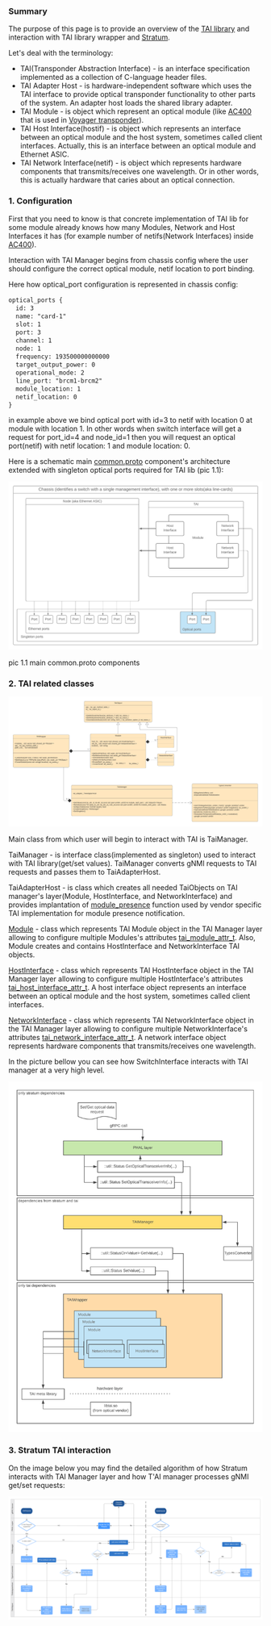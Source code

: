 ### Summary

The purpose of this page is to provide an overview of the [TAI library](https://github.com/Telecominfraproject/oopt-tai) and interaction with TAI library wrapper and [Stratum](https://github.com/stratum/stratum).

Let's deal with the terminology:

*   TAI(Transponder Abstraction Interface) - is an interface specification implemented as a collection of C-language header files.
*   TAI Adapter Host - is hardware-independent software which uses the TAI interface to provide optical transponder functionality to other parts of the system. An adapter host loads the shared library adapter.
*   TAI Module - is object which represent an optical module (like [AC400](https://acacia-inc.com/product/ac400-flex/) that is used in [Voyager transponder](https://engineering.fb.com/connectivity/an-open-approach-for-switching-routing-and-transport/)).
*   TAI Host Interface(hostif) - is object which represents an interface between an optical module and the host system, sometimes called client interfaces. Actually, this is an interface between an optical module and Ethernet ASIC.
*   TAI Network Interface(netif) - is object which represents hardware components that transmits/receives one wavelength. Or in other words, this is actually hardware that caries about an optical connection.

### 1\. Configuration

First that you need to know is that concrete implementation of TAI lib for some module already knows how many Modules, Network and Host Interfaces it has (for example number of netifs(Network Interfaces) inside [AC400](https://github.com/Telecominfraproject/oopt-tai-implementations/blob/master/tai_ac400/inc/voyager.h#L22)).

Interaction with TAI Manager begins from chassis config where the user should configure the correct optical module, netif location to port binding.

Here how optical_port configuration is represented in chassis config:

```
optical_ports {
  id: 3
  name: "card-1"
  slot: 1
  port: 3
  channel: 1
  node: 1
  frequency: 193500000000000
  target_output_power: 0
  operational_mode: 2
  line_port: "brcm1-brcm2"
  module_location: 1
  netif_location: 0
}
```

in example above we bind optical port with id=3 to netif with location 0 at module with location 1\. In other words when switch interface will get a request for port_id=4 and node_id=1 then you will request an optical port(netif) with netif location: 1 and module location: 0.

Here is a schematic main [common.proto](https://github.com/stratum/stratum/blob/master/stratum/hal/lib/common/common.proto#L292) component's architecture extended with singleton optical ports required for TAI lib (pic 1.1):

![](img/tai_module_location.png)

pic 1.1 main common.proto components

### 2\. TAI related classes

![](img/class_diagrams.png)

Main class from which user will begin to interact with TAI is TaiManager.

TaiManager - is interface class(implemented as singleton) used to interact with TAI library(get/set values). TaiManager converts gNMI requests to TAI requests and passes them to TaiAdapterHost.

TaiAdapterHost - is class which creates all needed TaiObjects on TAI manager's layer(Module, HostInterface, and NetworkInterface) and provides implantation of [module_presence](https://github.com/Telecominfraproject/oopt-tai/blob/master/inc/tai.h#L90) function used by vendor specific TAI implementation for module presence notification.

[Module](https://github.com/Telecominfraproject/oopt-tai#module-objects) - class which represents TAI Module object in the TAI Manager layer allowing to configure multiple Modules's attributes [tai_module_attr_t](https://github.com/Telecominfraproject/oopt-tai/blob/master/inc/taimodule.h#L88). Also, Module creates and contains HostInterface and NetworkInterface TAI objects.

[HostInterface](https://github.com/Telecominfraproject/oopt-tai#host-interface-objects) - class which represents TAI HostInterface object in the TAI Manager layer allowing to configure multiple HostInterface's attributes [tai_host_interface_attr_t](https://github.com/Telecominfraproject/oopt-tai/blob/master/inc/taihostif.h#L85). A host interface object represents an interface between an optical module and the host system, sometimes called client interfaces.

[NetworkInterface](https://github.com/Telecominfraproject/oopt-tai#network-interface-objects) - class which represents TAI NetworkInterface object in the TAI Manager layer allowing to configure multiple NetworkInterface's attributes [tai_network_interface_attr_t](https://github.com/Telecominfraproject/oopt-tai/blob/master/inc/tainetworkif.h#L162). A network interface object represents hardware components that transmits/receives one wavelength.

In the picture bellow you can see how SwitchInterface interacts with TAI manager at a very high level.

![](img/tai_stratum_high_level_interaction.png)

### 3\. Stratum TAI interaction

On the image below you may find the detailed algorithm of how Stratum interacts with TAI Manager layer and how T'AI manager processes gNMI get/set requests:

![](img/tai_stratum_low_level_interaction.png)